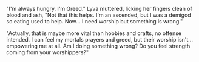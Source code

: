 "I'm always hungry. I'm Greed." Lyva muttered, licking her fingers clean of blood and ash, "Not that this helps. I'm an ascended, but I was a demigod so eating used to help. Now... I need worship but something is wrong."    

"Actually, that is maybe more vital than hobbies and crafts, no offense intended. I can feel my mortals prayers and greed, but their worship isn't... empowering me at all. Am I doing something wrong? Do you feel strength coming from your worshippers?"